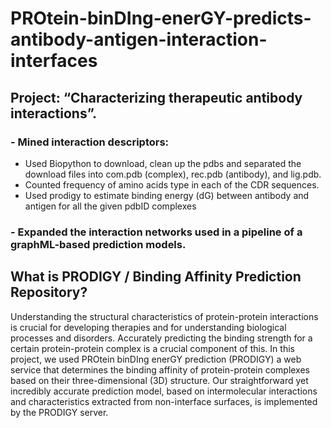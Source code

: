 # PROtein-binDIng-enerGY-predicts-antibody-antigen-interaction-interfaces
## Project: “Characterizing therapeutic antibody interactions”.
### - Mined interaction descriptors:
 + Used Biopython to download, clean up the pdbs and separated the download files into com.pdb (complex), rec.pdb (antibody), and lig.pdb.
 + Counted frequency of amino acids type in each of the CDR sequences.
 + Used prodigy to estimate binding energy (dG) between antibody and antigen for all the given pdbID complexes
### - Expanded the interaction networks used in a pipeline of a graphML-based prediction models.

## What is PRODIGY / Binding Affinity Prediction Repository?

Understanding the structural characteristics of protein-protein interactions is crucial for developing therapies and for understanding biological processes and disorders. Accurately predicting the binding strength for a certain protein-protein complex is a crucial component of this. In this project, we used PROtein binDIng enerGY prediction (PRODIGY)  a web service that determines the binding affinity of protein-protein complexes based on their three-dimensional (3D) structure. Our straightforward yet incredibly accurate prediction model, based on intermolecular interactions and characteristics extracted from non-interface surfaces, is implemented by the PRODIGY server.
